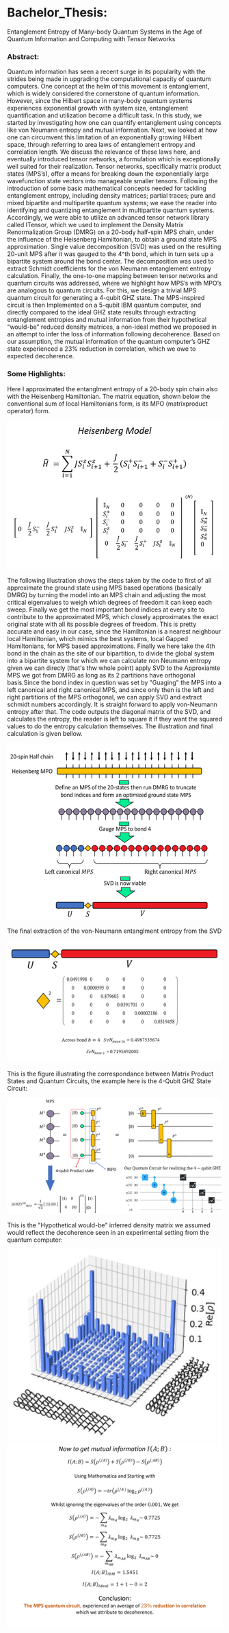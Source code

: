 # Bachelor_Thesis:
Entanglement Entropy of Many-body Quantum Systems in the Age of Quantum Information and Computing with Tensor Networks

### Abstract:

Quantum information has seen a recent surge in its popularity with the strides being made in upgrading the computational capacity of quantum computers. One concept at the helm of this movement is entanglement, which is widely considered the cornerstone of quantum information. However, since the Hilbert space in many-body quantum systems experiences exponential growth with system size, entanglement quantification and utilization become a difficult task. In this study, we started by investigating how one can quantify entanglement using concepts like von Neumann entropy and mutual information. Next, we looked at how one can circumvent this limitation of an exponentially growing Hilbert space, through referring to area laws of entanglement entropy and correlation length. We discuss the relevance of these laws here, and eventually introduced tensor networks, a formulation which is exceptionally well suited for their realization. Tensor networks, specifically matrix product states (MPS’s), offer a means for breaking down the exponentially large wavefunction state vectors into manageable smaller tensors. Following the introduction of some basic mathematical concepts needed for tackling entanglement entropy, including density matrices; partial traces; pure and mixed bipartite and multipartite quantum systems; we ease the reader into identifying and quantizing entanglement in multipartite quantum systems. Accordingly, we were able to utilize an advanced tensor network library called ITensor, which we used to implement the Density Matrix Renormalization Group (DMRG) on a 20-body half-spin MPS chain, under the influence of the Heisenberg Hamiltonian, to obtain a ground state MPS approximation. Single value decomposition (SVD) was used on the resulting 20-unit MPS after it was gauged to the 4^th bond, which in turn sets up a bipartite system around the bond center. The decomposition was used to extract Schmidt coefficients for the von Neumann entanglement entropy calculation. Finally, the one-to-one mapping between tensor networks and quantum circuits was addressed, where we highlight how MPS’s with MPO’s are analogous to quantum circuits. For this, we design a trivial MPS quantum circuit for generating a 4-qubit GHZ state. The MPS-inspired circuit is then Implemented on a 5-qubit IBM quantum computer, and directly compared to the ideal GHZ state results through extracting entanglement entropies and mutual information from their hypothetical “would-be” reduced density matrices, a non-ideal method we proposed in an attempt to infer the loss of information following decoherence. Based on our assumption, the mutual information of the quantum computer’s GHZ state experienced a 23% reduction in correlation, which we owe to expected decoherence.

### Some Highlights:  
  

Here I approximated the entanglment entropy of a 20-body spin chain also with the Heisenberg Hamiltonian. The matrix equation, shown below the conventional sum of local Hamiltonians form, is its MPO (matrixproduct operator) form.  

![Hamiltonian MPO](https://github.com/Hish-am/Tensor_Network_calculations_on_Many_Body_Quantum_Hamiltonians_using_ITensor/blob/master/Heisenberg_Hamiltonian_as_an_MPO.png)  

The following illustration shows the steps taken by the code to first of all approximate the ground state using MPS based operations (basically DMRG) by turning the model into an MPS chain and adjusting the most critical eigenvalues to weigh which degrees of freedom it can keep each sweep. Finally we get the most important bond indices at every site to contribute to the approximated MPS, which closely approximates the exact original state with all its possible degrees of freedom. This is pretty accurate and easy in our case, since the Hamiltonian is a nearest neighbour local Hamiltonian, which mimics the best systems, local Gapped Hamiltonians, for MPS based approximations. Finally we here take the 4th bond in the chain as the site of our bipartition, to divide the global system into a bipartite system for which we can calculate non Neumann entropy given we can direcly (that's thw whole point) apply SVD to the Approxiamte MPS we got from DMRG as long as its 2 partitions have orthogonal basis.Since the bond index in question was set by "Guaging" the MPS into a left canonical and right canonical MPS, and since only then is the left and right partitions of the MPS orthogonal, we can apply SVD and extract schmidt numbers accordingly. It is straight forward to apply von-Neumann entropy after that. The code outputs the diagonal matrix of the SVD, and calculates the entropy, the reader is left to square it if they want the squared values to do the entropy calculation themselves. The illustration and final calculation is given bellow.  
  
  
![Hamiltonian MPO](https://github.com/Hish-am/Tensor_Network_calculations_on_Many_Body_Quantum_Hamiltonians_using_ITensor/blob/master/Illustration_of_the_Tensor_Network_Operation.png)  
  
  
The final extraction of the von-Neumann entanglment entropy from the SVD  
  
  ![Hamiltonian MPO](https://github.com/Hish-am/Tensor_Network_calculations_on_Many_Body_Quantum_Hamiltonians_using_ITensor/blob/master/SVD_result_of_the_MPS_and_isolating_the_Singular_Values_for_vN_entropy_extraction.png)
    
      
This is the figure illustrating the correspondance between Matrix Product States and Quantum Circuits, the example here is the 4-Qubit GHZ State Circuit:  

![Hamiltonian MPO](https://github.com/Hish-am/MCQST_Poster_Entanglement_Entropy_and_Mutaual_Information_of_an_MPS_Circuit_for_a_4-qubit_GHZ_State/blob/main/images/one_to_one_corespondance.png)  
  
This is the "Hypothetical would-be" inferred density matrix we assumed would reflect the decoherence seen in an experimental setting from the quantum computer:  
<p align="center" width="100%">
<img src="https://github.com/Hish-am/MCQST_Poster_Entanglement_Entropy_and_Mutaual_Information_of_an_MPS_Circuit_for_a_4-qubit_GHZ_State/blob/main/images/experimental_Density_matrix.jpg" width="500">

  
    
    
  
<img src="https://github.com/Hish-am/MCQST_Poster_Entanglement_Entropy_and_Mutaual_Information_of_an_MPS_Circuit_for_a_4-qubit_GHZ_State/blob/main/images/Calculations.png" width="800">

